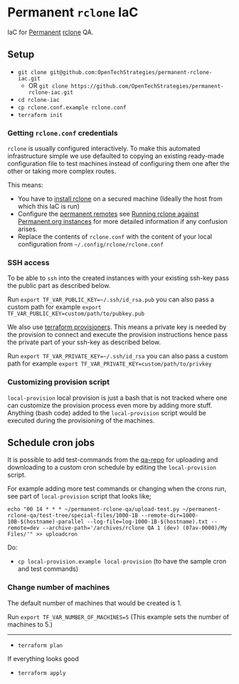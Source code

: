 # Permanent `rclone` IaC

IaC for [Permanent](https://permanent.org) [rclone](https://github.com/PermanentOrg/Sftp-service) QA.

## Setup

- `git clone git@github.com:OpenTechStrategies/permanent-rclone-iac.git`
    - OR `git clone https://github.com/OpenTechStrategies/permanent-rclone-iac.git`
- `cd rclone-iac`
- `cp rclone.conf.example rclone.conf`
- `terraform init`

### Getting `rclone.conf` credentials

`rclone` is usually configured interactively. To make this automated infrastructure simple we use defaulted to copying an existing ready-made configuration file to test machines instead of configuring them one after the other or taking more complex routes.

This means:

- You have to [install rclone](https://rclone.org/install/) on a secured machine (Ideally the host from which this IaC is run)
- Configure the [permanent remotes](https://rclone.org/remote_setup/) see [Running rclone against Permanent.org instances](https://github.com/permanentOrg/sftp-service/#running-rclone-against-permanentorg-instances) for more detailed information if any confusion arises.
- Replace the contents of `rclone.conf` with the content of your local configuration from `~/.config/rclone/rclone.conf`
### SSH access

To be able to `ssh` into the created instances with your existing ssh-key pass the public part as described below.

Run `export TF_VAR_PUBLIC_KEY=~/.ssh/id_rsa.pub` you can also pass a custom path for example  `export TF_VAR_PUBLIC_KEY=custom/path/to/pubkey.pub`

We also use [terraform provisioners](). This means a private key is needed by the provision to connect and execute the provision instructions hence pass the private part of your ssh-key as described below.

Run `export TF_VAR_PRIVATE_KEY=~/.ssh/id_rsa` you can also pass a custom path for example `export TF_VAR_PRIVATE_KEY=custom/path/to/privkey`


### Customizing provision script

`local-provision` local provision is just a bash that is not tracked where one can customize the provision process even more by adding more stuff. Anything (bash code) added to the `local-provision` script would be executed during the provisioning of the machines.

## Schedule cron jobs

It is possible to add test-commands from the [qa-repo](https://github.com/permanentOrg/sftp-qa) for uploading and downloading to a custom cron schedule by editing the `local-provision` script.

For example adding more test commands or changing when the crons run, see part of `local-provision` script that looks like;

```
echo "00 14 * * * ~/permanent-rclone-qa/upload-test.py ~/permanent-rclone-qa/test-tree/special-files/1000-1B --remote-dir=1000-10B-$(hostname)-parallel --log-file=log-1000-1B-$(hostname).txt --remote=dev --archive-path='/archives/rclone QA 1 (dev) (07av-0000)/My Files/'" >> uploadcron
```


Do:

- `cp local-provision.example local-provision` (to have the sample cron and test commands)



### Change number of machines

The default number of machines that would be created is 1.

Run `export TF_VAR_NUMBER_OF_MACHINES=5` (This example sets the number of machines to 5.)

---
- `terraform plan`

If everything looks good

- `terraform apply`